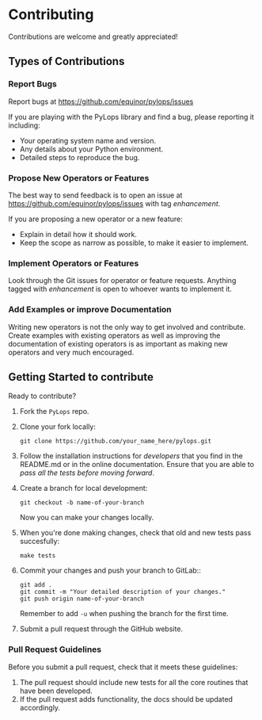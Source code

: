 # Contributing

Contributions are welcome and greatly appreciated!


## Types of Contributions

### Report Bugs

Report bugs at https://github.com/equinor/pylops/issues

If you are playing with the PyLops library and find a bug, please
reporting it including:

* Your operating system name and version.
* Any details about your Python environment.
* Detailed steps to reproduce the bug.

### Propose New Operators or Features

The best way to send feedback is to open an issue at
https://github.com/equinor/pylops/issues
with tag *enhancement*.

If you are proposing a new operator or a new feature:

* Explain in detail how it should work.
* Keep the scope as narrow as possible, to make it easier to implement.

### Implement Operators or Features
Look through the Git issues for operator or feature requests.
Anything tagged with *enhancement* is open to whoever wants to
implement it.

### Add Examples or improve Documentation
Writing new operators is not the only way to get involved and
contribute. Create examples with existing operators as well as
improving the documentation of existing operators is as important
as making new operators and very much encouraged.


## Getting Started to contribute

Ready to contribute?

1. Fork the `PyLops` repo.

2. Clone your fork locally:
    ```
    git clone https://github.com/your_name_here/pylops.git
    ```

3. Follow the installation instructions for *developers* that you find
in the README.md or in the online documentation.
Ensure that you are able to *pass all the tests before moving forward*.

4. Create a branch for local development:
    ```
    git checkout -b name-of-your-branch
    ```
    Now you can make your changes locally.

5. When you're done making changes, check that old and new tests pass
succesfully:
    ```
    make tests
    ```

6. Commit your changes and push your branch to GitLab::
    ```
    git add .
    git commit -m "Your detailed description of your changes."
    git push origin name-of-your-branch
    ```
    Remember to add ``-u`` when pushing the branch for the first time.

7. Submit a pull request through the GitHub website.


### Pull Request Guidelines

Before you submit a pull request, check that it meets these guidelines:

1. The pull request should include new tests for all the core routines that have been developed.
2. If the pull request adds functionality, the docs should be updated accordingly.
